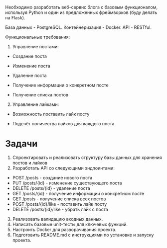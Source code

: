 Необходимо разработать веб-сервис блога с базовым функционалом, используя Python и один из предложенных фреймворков 
(буду делать на Flask).

База данных - PostgreSQL. Контейнеризация - Docker. API - RESTful.

Функциональные требования:

1. Управление постами:

- Создание поста

- Изменение поста

- Удаление поста

- Получение информации о конкретном посте

- Получение списка постов

2. Управление лайками:

- Возможность поставить лайк посту

- Подсчёт поличества лайков для каждого поста

# Задачи

1. Спроектировать и реализовать структуру базы данных для хранения постов и лайков
2. Разработать API со следующими эндпоинтами:
- POST /posts - создание нового поста
- PUT /posts/{id} - изменение существующего поста
- DELETE /posts/{id} - удаление поста
- GET /posts/{id} - получение информации о конкретном посте
- GET /posts - получение списка всех постов
- POST /posts/{id}/like - поставить лайк посту
- DELETE /posts/{id}/like - убрать лайк с поста
3. Реализовать валидацию входных данных.
4. Написать базовые unit-тесты для ключевых функций.
5. Настроить Docker для разворачивания проекта.
6. Подготовить README.md с инструкциями по установке и запуску проекта.